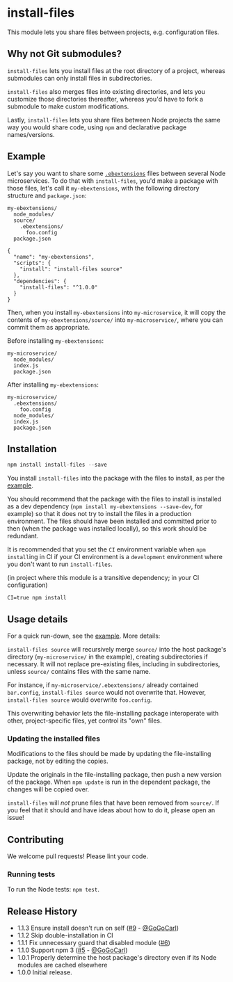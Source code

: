 # install-files

This module lets you share files between projects, e.g. configuration files.

## Why not Git submodules?

`install-files` lets you install files at the root directory of a project, whereas submodules can
only install files in subdirectories.

`install-files` also merges files into existing directories, and lets you customize those directories
thereafter, whereas you'd have to fork a submodule to make custom modifications.

Lastly, `install-files` lets you share files between Node projects the same way you would share code,
using `npm` and declarative package names/versions.

## Example

Let's say you want to share some [`.ebextensions`](http://docs.aws.amazon.com/elasticbeanstalk/latest/dg/ebextensions.html)
files between several Node microservices. To do that with `install-files`, you'd make a package with
those files, let's call it `my-ebextensions`, with the following directory structure and `package.json`:

```
my-ebextensions/
  node_modules/
  source/
    .ebextensions/
      foo.config
  package.json
```

```
{
  "name": "my-ebextensions",
  "scripts": {
    "install": "install-files source"
  },
  "dependencies": {
    "install-files": "^1.0.0"
  }
}
```

Then, when you install `my-ebextensions` into `my-microservice`, it will copy the contents of
`my-ebextensions/source/` into `my-microservice/`, where you can commit them as appropriate.

Before installing `my-ebextensions`:

```
my-microservice/
  node_modules/
  index.js
  package.json
```

After installing `my-ebextensions`:

```
my-microservice/
  .ebextensions/
    foo.config
  node_modules/
  index.js
  package.json
```

## Installation

```js
npm install install-files --save
```

You install `install-files` into the package with the files to install, as per the [example](#example).

You should recommend that the package with the files to install is installed as a dev dependency
(`npm install my-ebextensions --save-dev`, for example) so that it does not try to install the
files in a production environment. The files should have been installed and committed prior to then
(when the package was installed locally), so this work should be redundant.

It is recommended that you set the `CI` environment variable when `npm install`ing in CI if your CI environment is a `development` environment where you don't want to run `install-files`.

(in project where this module is a transitive dependency; in your CI configuration)

```
CI=true npm install
```

## Usage details

For a quick run-down, see the [example](#example). More details:

`install-files source` will recursively merge `source/` into the host package's directory
(`my-microservice/` in the example), creating subdirectories if necessary. It will not replace
pre-existing files, including in subdirectories, unless `source/` contains files with the same name.

For instance, if `my-microservice/.ebextensions/` already contained `bar.config`, `install-files source`
would not overwrite that. However, `install-files source` would overwrite `foo.config`.

This overwriting behavior lets the file-installing package interoperate with other, project-specific
files, yet control its "own" files.

### Updating the installed files

Modifications to the files should be made by updating the file-installing package, not by editing
the copies.

Update the originals in the file-installing package, then push a new version of the package. When
`npm update` is run in the dependent package, the changes will be copied over.

`install-files` will _not_ prune files that have been removed from `source/`. If you feel that it
should and have ideas about how to do it, please open an issue!

## Contributing

We welcome pull requests! Please lint your code.

### Running tests

To run the Node tests: `npm test`.

## Release History

* 1.1.3 Ensure install doesn't run on self ([#9](https://github.com/mixmaxhq/install-files/pull/9) - [@GoGoCarl](https://github.com/GoGoCarl))
* 1.1.2 Skip double-installation in CI
* 1.1.1 Fix unnecessary guard that disabled module ([#6](https://github.com/mixmaxhq/install-files/pull/6))
* 1.1.0 Support npm 3 ([#5](https://github.com/mixmaxhq/install-files/pull/5) - [@GoGoCarl](https://github.com/GoGoCarl))
* 1.0.1 Properly determine the host package's directory even if its Node modules are cached elsewhere
* 1.0.0 Initial release.
